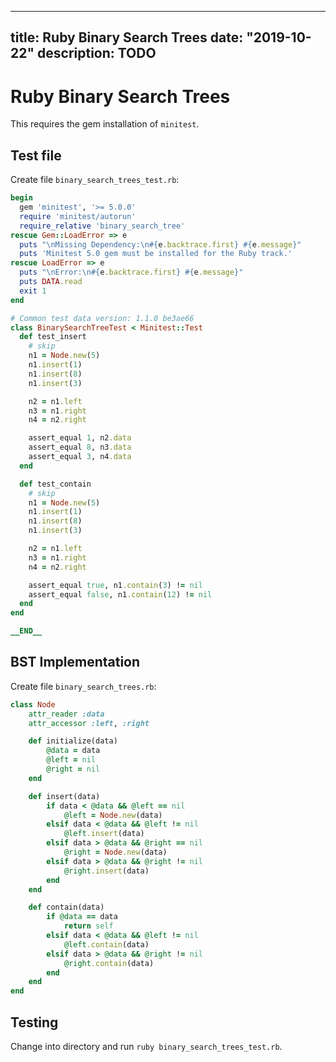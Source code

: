 
---
title: Ruby Binary Search Trees
date: "2019-10-22"
description: TODO
---

# Ruby Binary Search Trees

This requires the gem installation of `minitest`.

## Test file

Create file `binary_search_trees_test.rb`:

```ruby
begin
  gem 'minitest', '>= 5.0.0'
  require 'minitest/autorun'
  require_relative 'binary_search_tree'
rescue Gem::LoadError => e
  puts "\nMissing Dependency:\n#{e.backtrace.first} #{e.message}"
  puts 'Minitest 5.0 gem must be installed for the Ruby track.'
rescue LoadError => e
  puts "\nError:\n#{e.backtrace.first} #{e.message}"
  puts DATA.read
  exit 1
end

# Common test data version: 1.1.0 be3ae66
class BinarySearchTreeTest < Minitest::Test
  def test_insert
    # skip
    n1 = Node.new(5)
    n1.insert(1)
    n1.insert(8)
    n1.insert(3)

    n2 = n1.left
    n3 = n1.right
    n4 = n2.right

    assert_equal 1, n2.data
    assert_equal 8, n3.data
    assert_equal 3, n4.data
  end

  def test_contain
    # skip
    n1 = Node.new(5)
    n1.insert(1)
    n1.insert(8)
    n1.insert(3)

    n2 = n1.left
    n3 = n1.right
    n4 = n2.right

    assert_equal true, n1.contain(3) != nil
    assert_equal false, n1.contain(12) != nil
  end
end

__END__
```

## BST Implementation

Create file `binary_search_trees.rb`:

```ruby
class Node
    attr_reader :data
    attr_accessor :left, :right

    def initialize(data)
        @data = data
        @left = nil
        @right = nil
    end

    def insert(data)
        if data < @data && @left == nil
            @left = Node.new(data)
        elsif data < @data && @left != nil
            @left.insert(data)
        elsif data > @data && @right == nil
            @right = Node.new(data)
        elsif data > @data && @right != nil
            @right.insert(data)
        end
    end

    def contain(data)
        if @data == data
            return self
        elsif data < @data && @left != nil
            @left.contain(data)
        elsif data > @data && @right != nil
            @right.contain(data)
        end
    end
end
```

## Testing

Change into directory and run `ruby binary_search_trees_test.rb`.

